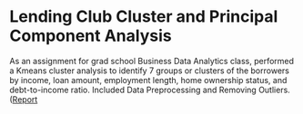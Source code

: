 # Lending Club Cluster and Principal Component Analysis
As an assignment for grad school Business Data Analytics class, performed a Kmeans cluster analysis to identify 7 groups or clusters of the borrowers by income, loan amount, employment length, home ownership status, and debt-to-income ratio. Included Data Preprocessing and Removing Outliers. ([Report](4_Assignment-3Cluster_Analysis_and_Principal_Component_Analysis.pdf)

